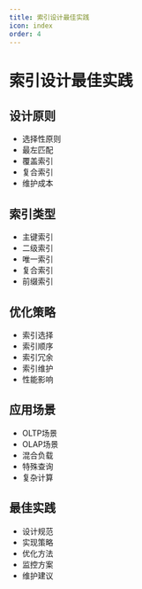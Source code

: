 ```yaml
---
title: 索引设计最佳实践
icon: index
order: 4
---
```


# 索引设计最佳实践

## 设计原则
- 选择性原则
- 最左匹配
- 覆盖索引
- 复合索引
- 维护成本

## 索引类型
- 主键索引
- 二级索引
- 唯一索引
- 复合索引
- 前缀索引

## 优化策略
- 索引选择
- 索引顺序
- 索引冗余
- 索引维护
- 性能影响

## 应用场景
- OLTP场景
- OLAP场景
- 混合负载
- 特殊查询
- 复杂计算

## 最佳实践
- 设计规范
- 实现策略
- 优化方法
- 监控方案
- 维护建议
